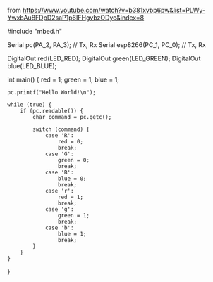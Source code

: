 from https://www.youtube.com/watch?v=b381xvbp6pw&list=PLWy-YwxbAu8FDpD2saP1p6IFHgvbzODyc&index=8


#include "mbed.h"

Serial pc(PA_2, PA_3);	// Tx, Rx
Serial esp8266(PC_1, PC_0);	// Tx, Rx

DigitalOut red(LED_RED);
DigitalOut green(LED_GREEN);
DigitalOut blue(LED_BLUE);

int main() {
	red = 1;
	green = 1;
	blue = 1;
	
	pc.printf("Hello World!\n");
	
	while (true) {
		if (pc.readable()) {
			char command = pc.getc();
			
			switch (command) {
				case 'R':
					red = 0;
					break;
				case 'G':
					green = 0;
					break;
				case 'B':
					blue = 0;
					break;
				case 'r':
					red = 1;
					break;
				case 'g':
					green = 1;
					break;
				case 'b':
					blue = 1;
					break;
			}
		}
	}
}
